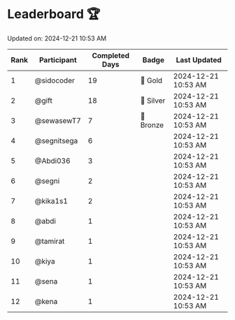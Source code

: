 # Leaderboard 🏆

Updated on: 2024-12-21 10:53 AM

| Rank | Participant       | Completed Days | Badge      | Last Updated         |
|------|-------------------|----------------|------------|----------------------|
| 1    | @sidocoder        | 19             | 🏅 Gold     | 2024-12-21 10:53 AM |
| 2    | @gift             | 18             | 🥈 Silver   | 2024-12-21 10:53 AM |
| 3    | @sewasewT7        | 7              | 🥉 Bronze   | 2024-12-21 10:53 AM |
| 4    | @segnitsega       | 6              |            | 2024-12-21 10:53 AM |
| 5    | @Abdi036          | 3              |            | 2024-12-21 10:53 AM |
| 6    | @segni            | 2              |            | 2024-12-21 10:53 AM |
| 7    | @kika1s1          | 2              |            | 2024-12-21 10:53 AM |
| 8    | @abdi             | 1              |            | 2024-12-21 10:53 AM |
| 9    | @tamirat          | 1              |            | 2024-12-21 10:53 AM |
| 10   | @kiya             | 1              |            | 2024-12-21 10:53 AM |
| 11   | @sena             | 1              |            | 2024-12-21 10:53 AM |
| 12   | @kena             | 1              |            | 2024-12-21 10:53 AM |
